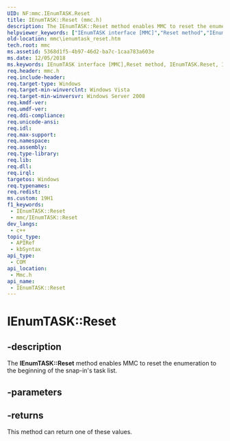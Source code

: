 ```yaml
---
UID: NF:mmc.IEnumTASK.Reset
title: IEnumTASK::Reset (mmc.h)
description: The IEnumTASK::Reset method enables MMC to reset the enumeration to the beginning of the snap-in's task list.
helpviewer_keywords: ["IEnumTASK interface [MMC]","Reset method","IEnumTASK.Reset","IEnumTASK::Reset","Reset","Reset method [MMC]","Reset method [MMC]","IEnumTASK interface","_slate_ienumtask_reset","mmc.ienumtask_reset","mmc/IEnumTASK::Reset"]
old-location: mmc\ienumtask_reset.htm
tech.root: mmc
ms.assetid: 5368d1f5-4b97-46d2-ba7c-1caa783a603e
ms.date: 12/05/2018
ms.keywords: IEnumTASK interface [MMC],Reset method, IEnumTASK.Reset, IEnumTASK::Reset, Reset, Reset method [MMC], Reset method [MMC],IEnumTASK interface, _slate_ienumtask_reset, mmc.ienumtask_reset, mmc/IEnumTASK::Reset
req.header: mmc.h
req.include-header: 
req.target-type: Windows
req.target-min-winverclnt: Windows Vista
req.target-min-winversvr: Windows Server 2008
req.kmdf-ver: 
req.umdf-ver: 
req.ddi-compliance: 
req.unicode-ansi: 
req.idl: 
req.max-support: 
req.namespace: 
req.assembly: 
req.type-library: 
req.lib: 
req.dll: 
req.irql: 
targetos: Windows
req.typenames: 
req.redist: 
ms.custom: 19H1
f1_keywords:
 - IEnumTASK::Reset
 - mmc/IEnumTASK::Reset
dev_langs:
 - c++
topic_type:
 - APIRef
 - kbSyntax
api_type:
 - COM
api_location:
 - Mmc.h
api_name:
 - IEnumTASK::Reset
---
```


# IEnumTASK::Reset


## -description

The <b>IEnumTASK::Reset</b> method enables MMC to reset the enumeration to the beginning of the snap-in's task list.

## -parameters

## -returns

This method can return one of these values.

